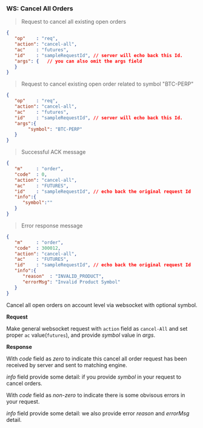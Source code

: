 ### WS: Cancel All Orders

> Request to cancel all existing open orders 

```json
{
   "op"    : "req",
   "action": "cancel-all",
   "ac"    : "futures",
   "id"    : "sampleRequestId", // server will echo back this Id.
   "args": {   // you can also omit the args field
   }
}
```

> Request to cancel existing open order related to symbol "BTC-PERP"

```json
{
   "op"    : "req",
   "action": "cancel-all",
   "ac"    : "futures",
   "id"    : "sampleRequestId", // server will echo back this Id.
   "args":{ 
        "symbol": "BTC-PERP"     
   }
}
```

> Successful ACK message

```json
{
   "m"     : "order",
   "code"  : 0,
   "action": "cancel-all",
   "ac"    : "FUTURES",
   "id"    : "sampleRequestId", // echo back the original request Id
   "info":{
      "symbol":""
   }
}
```

> Error response message

```json
{
   "m"     : "order",
   "code"  : 300012,
   "action": "cancel-all",
   "ac"    : "FUTURES",
   "id"    : "sampleRequestId", // echo back the original request Id
   "info":{
      "reason"  : "INVALID_PRODUCT",
      "errorMsg": "Invalid Product Symbol"
   }
}
```

Cancel all open orders on account level via websocket with optional symbol.

**Request**

Make general websocket request with `action` field as `cancel-All` and set proper `ac` value(`futures`), and provide *symbol* value in *args*.

**Response**

With *code* field as *zero* to indicate this cancel all order request has been received by server and sent to matching engine. 

*info* field provide some detail: if you provide *symbol* in your request to cancel orders.

With *code* field as *non-zero* to indicate there is some obvisous errors in your request. 

*info* field provide some detail: we also provide error *reason* and *errorMsg* detail.
